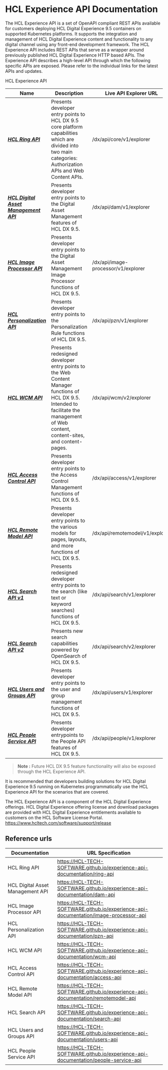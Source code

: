 # HCL Experience API Documentation

The HCL Experience API is a set of OpenAPI compliant REST APIs available for customers deploying HCL Digital Experience 9.5 containers on supported Kubernetes platforms. It supports the integration and management of HCL Digital Experience content and functionality to any digital channel using any front-end development framework. The HCL Experience API includes REST APIs that serve as a wrapper around previously published HCL Digital Experience HTTP based APIs.
The Experience API describes a high-level API through which the following specific APIs are exposed.
Please refer to the individual links for the latest APIs and updates.

HCL Experience API

| Name                                                                   | Description                                                                                                                                                                            | Live API Explorer URL               |
|------------------------------------------------------------------------|----------------------------------------------------------------------------------------------------------------------------------------------------------------------------------------|-------------------------------------|
| [**_HCL Ring API_**](https://HCL-TECH-SOFTWARE.github.io/experience-api-documentation/ring-api)                      | Presents developer entry points to HCL DX 9.5 core platform capabilities which are divided into two main categories: Authorization APIs and Web Content APIs.                          | /dx/api/core/v1/explorer            |
| [**_HCL Digital Asset Management API_**](https://HCL-TECH-SOFTWARE.github.io/experience-api-documentation/dam-api)   | Presents developer entry points to the Digital Asset Management features of HCL DX 9.5.                                                                                                | /dx/api/dam/v1/explorer             |
| [**_HCL Image Processor API_**](https://HCL-TECH-SOFTWARE.github.io/experience-api-documentation/image-processor-api) | Presents developer entry points to the Digital Asset Management Image Processor functions of HCL DX 9.5.                                                                               | /dx/api/image-processor/v1/explorer |
| [**_HCL Personalization API_**](https://HCL-TECH-SOFTWARE.github.io/experience-api-documentation/pzn-api)             | Presents developer entry points to the Personalization Rule functions of HCL DX 9.5.                                                                                                   | /dx/api/pzn/v1/explorer             |
| [**_HCL WCM API_**](https://HCL-TECH-SOFTWARE.github.io/experience-api-documentation/wcm-api)                   | Presents redesigned developer entry points to the Web Content Manager functions of HCL DX 9.5. Intended to facilitate the management of Web content, content-sites, and content-pages. | /dx/api/wcm/v2/explorer             |
| [**_HCL Access Control API_**](https://HCL-TECH-SOFTWARE.github.io/experience-api-documentation/access-api)                   | Presents developer entry points to the Access Control Management functions of HCL DX 9.5. | /dx/api/access/v1/explorer             |
| [**_HCL Remote Model API_**](https://HCL-TECH-SOFTWARE.github.io/experience-api-documentation/remotemodel-api)                   | Presents developer entry points to the various models for pages, layouts, and more functions of HCL DX 9.5.  | /dx/api/remotemodel/v1/explorer             |
| [**_HCL Search API v1_**](https://HCL-TECH-SOFTWARE.github.io/experience-api-documentation/search-api)                   | Presents redesigned developer entry points to the search (like text or keyword searches) functions of HCL DX 9.5. | /dx/api/search/v1/explorer             |
| [**_HCL Search API v2_**](https://HCL-TECH-SOFTWARE.github.io/experience-api-documentation/search-v2-api)                   | Presents new search capabilities powered by OpenSearch of HCL DX 9.5. | /dx/api/search/v2/explorer             |
| [**_HCL Users and Groups API_**](https://HCL-TECH-SOFTWARE.github.io/experience-api-documentation/users-api)                   | Presents developer entry points to the user and group management functions of HCL DX 9.5.  | /dx/api/users/v1/explorer             |
| [**_HCL People Service API_**](https://HCL-TECH-SOFTWARE.github.io/experience-api-documentation/people-service-api)                   | Presents developer entrypoints to the People API features of HCL DX 9.5.  | /dx/api/people/v1/explorer             |

> **Note :** Future HCL DX 9.5 feature functionality will also be exposed through the HCL Experience API.

It is recommended that developers building solutions for HCL Digital Experience 9.5 running on Kubernetes programmatically use the HCL Experience API for the scenarios that are covered.

The HCL Experience API is a component of the HCL Digital Experience offerings. HCL Digital Experience offering license and download packages are provided with HCL Digital Experience entitlements available to customers on the HCL Software License Portal. <https://www.hcltech.com/software/support/release>

## Reference urls

| Documentation | URL Specification |
| --------------|------------------ |
| HCL Ring API | https://HCL-TECH-SOFTWARE.github.io/experience-api-documentation/ring-api |
| HCL Digital Asset Management API | https://HCL-TECH-SOFTWARE.github.io/experience-api-documentation/dam-api |
| HCL Image Processor API | https://HCL-TECH-SOFTWARE.github.io/experience-api-documentation/image-processor-api |
| HCL Personalization API | https://HCL-TECH-SOFTWARE.github.io/experience-api-documentation/pzn-api |
| HCL WCM API | https://HCL-TECH-SOFTWARE.github.io/experience-api-documentation/wcm-api |
| HCL Access Control API | https://HCL-TECH-SOFTWARE.github.io/experience-api-documentation/access-api |
| HCL Remote Model API | https://HCL-TECH-SOFTWARE.github.io/experience-api-documentation/remotemodel-api |
| HCL Search API | https://HCL-TECH-SOFTWARE.github.io/experience-api-documentation/search-api |
| HCL Users and Groups API | https://HCL-TECH-SOFTWARE.github.io/experience-api-documentation/users-api |
| HCL People Service API | https://HCL-TECH-SOFTWARE.github.io/experience-api-documentation/people-service-api |
